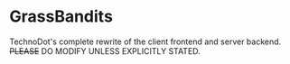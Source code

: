 # GrassBandits

TechnoDot's complete rewrite of the client frontend and server backend.<br>
~~PLEASE~~ DO MODIFY UNLESS EXPLICITLY STATED.<br>

